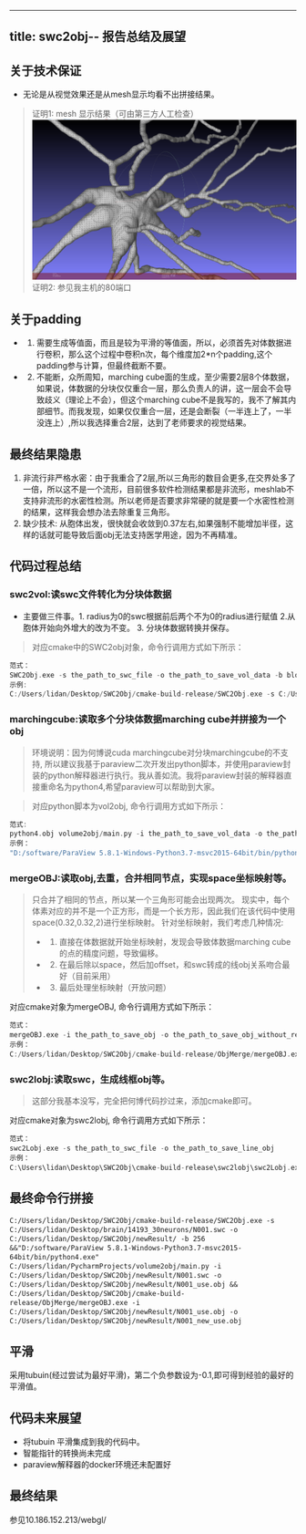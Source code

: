 
---
title: swc2obj-- 报告总结及展望
---


## 关于技术保证
- 无论是从视觉效果还是从mesh显示均看不出拼接结果。 
> 证明1: mesh 显示结果（可由第三方人工检查）
> ![picture 1](images/b88548851cf2a2abc1dc345a0d05d3def572e48a0a5ea95010b68b34ffc4ae14.png)  
> 证明2: 参见我主机的80端口



## 关于padding

+ 1. 需要生成等值面，而且是较为平滑的等值面，所以，必须首先对体数据进行卷积，那么这个过程中卷积n次，每个维度加2*n个padding,这个padding参与计算，但最终截断不要。
+ 2. 不能断，众所周知，marching cube面的生成，至少需要2层8个体数据，如果说，体数据的分块仅仅重合一层，那么负责人的讲，这一层会不会导致歧义（理论上不会），但这个marching cube不是我写的，我不了解其内部细节。而我发现，如果仅仅重合一层，还是会断裂（一半连上了，一半没连上）,所以我选择重合2层，达到了老师要求的视觉结果。 

## 最终结果隐患

1. 非流行非严格水密：由于我重合了2层,所以三角形的数目会更多,在交界处多了一倍，所以这不是一个流形，目前很多软件检测结果都是非流形，meshlab不支持非流形的水密性检测。所以老师是否要求非常硬的就是要一个水密性检测的结果，这样我会想办法去除重复三角形。
2. 缺少技术: 从胞体出发，很快就会收敛到0.37左右,如果强制不能增加半径，这样的话就可能导致后面obj无法支持医学用途，因为不再精准。

## 代码过程总结

### swc2vol:读swc文件转化为分块体数据
+ 主要做三件事。1. radius为0的swc根据前后两个不为0的radius进行赋值 2.从胞体开始向外增大的改为不变。 3. 分块体数据转换并保存。 

> 对应cmake中的SWC2obj对象，命令行调用方式如下所示：
```C++
范式：
SWC2Obj.exe -s the_path_to_swc_file -o the_path_to_save_vol_data -b block_size
示例:
C:/Users/lidan/Desktop/SWC2Obj/cmake-build-release/SWC2Obj.exe -s C:/Users/lidan/Desktop/brain/14193_30neurons/N001.swc -o C:/Users/lidan/Desktop/SWC2Obj/newResult/ -b 256
```


### marchingcube:读取多个分块体数据marching cube并拼接为一个obj

> 环境说明：因为何博说cuda marchingcube对分块marchingcube的不支持, 所以建议我基于paraview二次开发出python脚本，并使用paraview封装的python解释器进行执行。我从善如流。我将paraview封装的解释器直接重命名为python4,希望paraview可以帮助到大家。

> 对应python脚本为vol2obj, 命令行调用方式如下所示：
```C++
范式:
python4.obj volume2obj/main.py -i the_path_to_save_vol_data -o the_path_to_save_obj 
示例：
"D:/software/ParaView 5.8.1-Windows-Python3.7-msvc2015-64bit/bin/python4.exe" C:/Users/lidan/PycharmProjects/volume2obj/main.py -i C:/Users/lidan/Desktop/SWC2Obj/newResult/N001.swc -o C:/Users/lidan/Desktop/SWC2Obj/newResult/N001_use.obj 
```

### mergeOBJ:读取obj,去重，合并相同节点，实现space坐标映射等。

> 只合并了相同的节点，所以某一个三角形可能会出现两次。 
> 现实中，每个体素对应的并不是一个正方形，而是一个长方形，因此我们在该代码中使用space(0.32,0.32,2)进行坐标映射。
> 针对坐标映射，我们考虑几种情况:
> - 1. 直接在体数据就开始坐标映射，发现会导致体数据marching cube的点的精度问题，导致偏移。 
> - 2. 在最后除以space，然后加offset，和swc转成的线obj关系吻合最好（目前采用）
> - 3. 最后处理坐标映射（开放问题） 


对应cmake对象为mergeOBJ, 命令行调用方式如下所示：
```C++
范式：
mergeOBJ.exe -i the_path_to_save_obj -o the_path_to_save_obj_without_repeat_vertex
示例：
C:/Users/lidan/Desktop/SWC2Obj/cmake-build-release/ObjMerge/mergeOBJ.exe -i  C:/Users/lidan/Desktop/SWC2Obj/newResult/N001_use.obj -o C:/Users/lidan/Desktop/SWC2Obj/newResult/N001_new_use.obj
```

### swc2lobj:读取swc，生成线框obj等。

> 这部分我基本没写，完全把何博代码抄过来，添加cmake即可。 


对应cmake对象为swc2lobj, 命令行调用方式如下所示：
```C++
范式：
swc2Lobj.exe -s the_path_to_swc_file -o the_path_to_save_line_obj
示例：
C:\Users\lidan\Desktop\SWC2Obj\cmake-build-release\swc2lobj\swc2Lobj.exe -s C:/Users/lidan/Desktop/brain/14193_30neurons/N030.swc -o C:/Users/lidan/Desktop/brain/N30Line.obj
```


## 最终命令行拼接

```Shell
C:/Users/lidan/Desktop/SWC2Obj/cmake-build-release/SWC2Obj.exe -s C:/Users/lidan/Desktop/brain/14193_30neurons/N001.swc -o C:/Users/lidan/Desktop/SWC2Obj/newResult/ -b 256 &&"D:/software/ParaView 5.8.1-Windows-Python3.7-msvc2015-64bit/bin/python4.exe" C:/Users/lidan/PycharmProjects/volume2obj/main.py -i C:/Users/lidan/Desktop/SWC2Obj/newResult/N001.swc -o C:/Users/lidan/Desktop/SWC2Obj/newResult/N001_use.obj &&  C:/Users/lidan/Desktop/SWC2Obj/cmake-build-release/ObjMerge/mergeOBJ.exe -i  C:/Users/lidan/Desktop/SWC2Obj/newResult/N001_use.obj -o C:/Users/lidan/Desktop/SWC2Obj/newResult/N001_new_use.obj
```

## 平滑
采用tubuin(经过尝试为最好平滑)，第二个负参数设为-0.1,即可得到经验的最好的平滑值。

## 代码未来展望
- 将tubuin 平滑集成到我的代码中。
- 智能指针的转换尚未完成
- paraview解释器的docker环境还未配置好


## 最终结果
参见10.186.152.213/webgl/